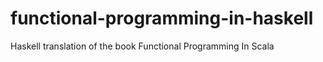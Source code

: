 # functional-programming-in-haskell
Haskell translation of the book Functional Programming In Scala
